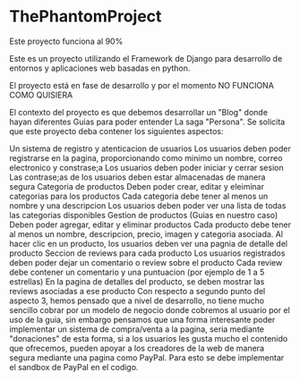 # ThePhantomProject
Este proyecto funciona al 90%

Este es un proyecto utilizando el Framework de Django para desarrollo de entornos y aplicaciones web basadas en python.

El proyecto está en fase de desarrollo y por el momento NO FUNCIONA COMO QUISIERA

El contexto del proyecto es que debemos desarrollar un "Blog" donde hayan diferentes Guias para poder entender La saga "Persona". Se solicita que este proyecto deba contener los siguientes aspectos:

Un sistema de registro y atenticacion de usuarios Los usuarios deben poder registrarse en la pagina, proporcionando como minimo un nombre, correo electronico y constrase;a Los usuarios deben poder iniciar y cerrar sesion Las contrase;as de los usuarios deben estar almacenadas de manera segura Categoria de productos Deben poder crear, editar y eleiminar categorias para los productos Cada categoria debe tener al menos un nombre y una descripcion Los usuarios deben poder ver una lista de todas las categorias disponibles Gestion de productos (Guias en nuestro caso) Deben poder agregar, editar y eliminar productos Cada producto debe tener al menos un nombre, descripcion, precio, imagen y categoria asociada. Al hacer clic en un producto, los usuarios deben ver una pagnia de detalle del producto Seccion de reviews para cada producto Los usuarios registrados deben poder dejar un comentario o review sobre el producto Cada review debe contener un comentario y una puntuacion (por ejemplo de 1 a 5 estrellas) En la pagina de detalles del producto, se deben mostrar las reviews asociadas a ese producto Con respecto a segundo punto del aspecto 3, hemos pensado que a nivel de desarrollo, no tiene mucho sencillo cobrar por un modelo de negocio donde cobremos al usuario por el uso de la guia, sin embargo pensamos que una forma interesante poder implementar un sistema de compra/venta a la pagina, seria mediante "donaciones" de esta forma, si a los usuarios les gusta mucho el contenido que ofrecemos, pueden apoyar a los creadores de la web de manera segura mediante una pagina como PayPal. Para esto se debe implementar el sandbox de PayPal en el codigo.
